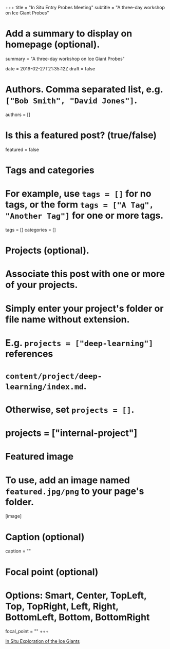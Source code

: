 +++
title = "In Situ Entry Probes Meeting"
subtitle = "A three-day workshop on Ice Giant Probes"

# Add a summary to display on homepage (optional).
summary = "A three-day workshop on Ice Giant Probes"

date = 2019-02-27T21:35:12Z
draft = false

# Authors. Comma separated list, e.g. `["Bob Smith", "David Jones"]`.
authors = []

# Is this a featured post? (true/false)
featured = false

# Tags and categories
# For example, use `tags = []` for no tags, or the form `tags = ["A Tag", "Another Tag"]` for one or more tags.
tags = []
categories = []

# Projects (optional).
#   Associate this post with one or more of your projects.
#   Simply enter your project's folder or file name without extension.
#   E.g. `projects = ["deep-learning"]` references
#   `content/project/deep-learning/index.md`.
#   Otherwise, set `projects = []`.
# projects = ["internal-project"]

# Featured image
# To use, add an image named `featured.jpg/png` to your page's folder.
[image]
  # Caption (optional)
  caption = ""

  # Focal point (optional)
  # Options: Smart, Center, TopLeft, Top, TopRight, Left, Right, BottomLeft, Bottom, BottomRight
  focal_point = ""
+++

<a class="twitter-moment" href="https://twitter.com/i/moments/1101145137814614016?ref_src=twsrc%5Etfw">In Situ Exploration of the Ice Giants</a> <script async src="https://platform.twitter.com/widgets.js" charset="utf-8"></script>
